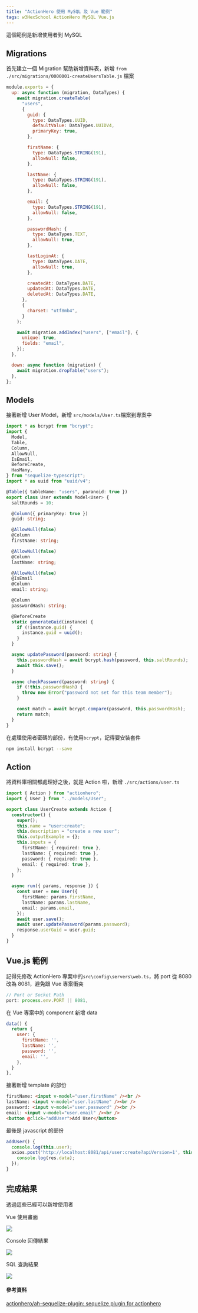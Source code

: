 ```yaml
---
title: "ActionHero 使用 MySQL 及 Vue 範例"
tags: w3HexSchool ActionHero MySQL Vue.js
---
```


這個範例是新增使用者到 MySQL

## Migrations

首先建立一個 Migration 幫助新增資料表，新增 `from ./src/migrations/0000001-createUsersTable.js` 檔案

```js
module.exports = {
  up: async function (migration, DataTypes) {
    await migration.createTable(
      "users",
      {
        guid: {
          type: DataTypes.UUID,
          defaultValue: DataTypes.UUIDV4,
          primaryKey: true,
        },

        firstName: {
          type: DataTypes.STRING(191),
          allowNull: false,
        },

        lastName: {
          type: DataTypes.STRING(191),
          allowNull: false,
        },

        email: {
          type: DataTypes.STRING(191),
          allowNull: false,
        },

        passwordHash: {
          type: DataTypes.TEXT,
          allowNull: true,
        },

        lastLoginAt: {
          type: DataTypes.DATE,
          allowNull: true,
        },

        createdAt: DataTypes.DATE,
        updatedAt: DataTypes.DATE,
        deletedAt: DataTypes.DATE,
      },
      {
        charset: "utf8mb4",
      }
    );

    await migration.addIndex("users", ["email"], {
      unique: true,
      fields: "email",
    });
  },

  down: async function (migration) {
    await migration.dropTable("users");
  },
};
```

## Models

接著新增 User Model，新增 `src/models/User.ts`檔案到專案中

```ts
import * as bcrypt from "bcrypt";
import {
  Model,
  Table,
  Column,
  AllowNull,
  IsEmail,
  BeforeCreate,
  HasMany,
} from "sequelize-typescript";
import * as uuid from "uuid/v4";

@Table({ tableName: "users", paranoid: true })
export class User extends Model<User> {
  saltRounds = 10;

  @Column({ primaryKey: true })
  guid: string;

  @AllowNull(false)
  @Column
  firstName: string;

  @AllowNull(false)
  @Column
  lastName: string;

  @AllowNull(false)
  @IsEmail
  @Column
  email: string;

  @Column
  passwordHash: string;

  @BeforeCreate
  static generateGuid(instance) {
    if (!instance.guid) {
      instance.guid = uuid();
    }
  }

  async updatePassword(password: string) {
    this.passwordHash = await bcrypt.hash(password, this.saltRounds);
    await this.save();
  }

  async checkPassword(password: string) {
    if (!this.passwordHash) {
      throw new Error("password not set for this team member");
    }

    const match = await bcrypt.compare(password, this.passwordHash);
    return match;
  }
}
```

在處理使用者密碼的部份，有使用`bcrypt`，記得要安裝套件

```bash
npm install bcrypt --save
```

## Action

將資料庫相關都處理好之後，就是 Action 啦，新增 `./src/actions/user.ts`

```ts
import { Action } from "actionhero";
import { User } from "../models/User";

export class UserCreate extends Action {
  constructor() {
    super();
    this.name = "user:create";
    this.description = "create a new user";
    this.outputExample = {};
    this.inputs = {
      firstName: { required: true },
      lastName: { required: true },
      password: { required: true },
      email: { required: true },
    };
  }

  async run({ params, response }) {
    const user = new User({
      firstName: params.firstName,
      lastName: params.lastName,
      email: params.email,
    });
    await user.save();
    await user.updatePassword(params.password);
    response.userGuid = user.guid;
  }
}
```

## Vue.js 範例

記得先修改 ActionHero 專案中的`src\config\servers\web.ts`，將 port 從 8080 改為 8081，避免跟 Vue 專案衝突

```ts
// Port or Socket Path
port: process.env.PORT || 8081,
```

在 Vue 專案中的 component 新增 data

```js
data() {
  return {
    user: {
      firstName: '',
      lastName: '',
      password: '',
      email: '',
    },
  }
},
```

接著新增 template 的部份

```html
firstName: <input v-model="user.firstName" /><br />
lastName: <input v-model="user.lastName" /><br />
password: <input v-model="user.password" /><br />
email: <input v-model="user.email" /><br />
<button @click="addUser">Add User</button>
```

最後是 javascript 的部份

```js
addUser() {
  console.log(this.user);
  axios.post('http://localhost:8081/api/user:create?apiVersion=1', this.user).then(res => {
    console.log(res.data);
  });
}
```

## 完成結果

透過這些已經可以新增使用者

Vue 使用畫面

![](/assets/images/2020-03-14/2020-03-08_14-32-02.png)

Console 回傳結果

![](/assets/images/2020-03-14/2020-03-08_14-32-42.png)

SQL 查詢結果

![](/assets/images/2020-03-14/2020-03-08_14-33-02.png)

#### 參考資料

[actionhero/ah-sequelize-plugin: sequelize plugin for actionhero](https://github.com/actionhero/ah-sequelize-plugin)
